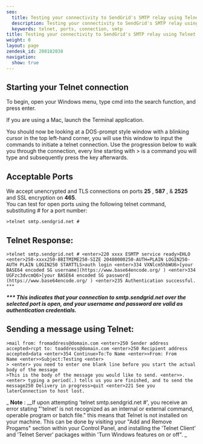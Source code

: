 ```yaml
---
seo:
  title: Testing your connectivity to SendGrid's SMTP relay using Telnet
  description: Testing your connectivity to SendGrid's SMTP relay using Telnet
  keywords: telnet, ports, connection, smtp
title: Testing your connectivity to SendGrid's SMTP relay using Telnet
weight: 0
layout: page
zendesk_id: 200182038
navigation:
  show: true
---
```


## Starting your Telnet connection

To begin, open your Windows menu, type cmd into the search function, and press enter. 

If you are using a Mac, launch the Terminal application. 

You should now be looking at a DOS-prompt style window with a blinking cursor in the top left-hand corner, you will use this window to input the commands to initiate a telnet connection. Use the progression below to walk you through the connection, every line starting with > is a command you will type and subsequently press the <enter> key afterwards. 

## Acceptable Ports

We accept unencrypted and TLS connections on ports **25** , **587** , & **2525**  and SSL encryption on **465**.  
You can test for open ports using the following telnet command, substituting _#_ for a port number:

    >telnet smtp.sendgrid.net #

 

## Telnet Response:

    >telnet smtp.sendgrid.net # <enter>220 xxxx ESMTP service ready>EHLO <enter>250-xxxx250-8BITMIME250-SIZE 20480000250-AUTH=PLAIN LOGIN250-AUTH PLAIN LOGIN250 STARTTLS>auth login <enter>334 VXNlcm5hbWU6>[your BASE64 encoded SG username](https://www.base64encode.org/ ) <enter>334 UGFzc3dvcmQ6>[your BASE64 encoded SG password](https://www.base64encode.org/ ) <enter>235 Authentication successful. ***

**_\*\*\* This indicates that your connection to smtp.sendgrid.net over the selected port is open, and your username and password are valid as authentication credentials._**

## Sending a message using Telnet:

    >mail from: fromaddress@domain.com <enter>250 Sender address accepted>rcpt to: toaddress@domain.com <enter>250 Recipient address accepted>data <enter>354 Continue>To:To Name <enter>>From: From Name <enter>>Subject:Testing <enter>
    > <enter> you need to enter one blank line before you start the actual body of the message
    >This is the body of the message you would like to send. <enter>>. <enter> typing a period(.) tells us you are finished, and to send the message250 Delivery in progress>quit <enter>221 See you laterConnection to host lost.

 

_ **Note** : __If upon attempting 'telnet smtp.sendgrid.net #', you receive an error stating "'telnet' is not recognized as an internal or external command, operable program or batch file." this means that Telnet is not installed on your machine. This can be done by visiting your "Add and Remove Progams" section within your Control Panel, and installing the 'Telnet Client' and 'Telnet Server' packages within 'Turn Windows features on or off". _
